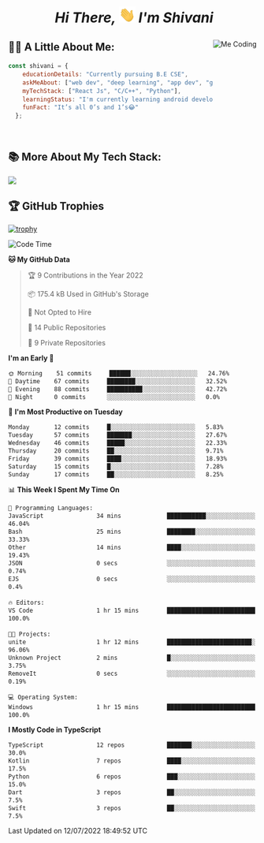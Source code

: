 # <p align="center">️ _Hi There, <img src="https://raw.githubusercontent.com/SanjayDevTech/SanjayDevTech/master/assets/wave.gif" alt="waving hand" width="33px"> I'm Shivani_</p>

<img align="right" alt="Me Coding" height="200" src="https://media.giphy.com/media/L1R1tvI9svkIWwpVYr/giphy.gif">

## 👩‍💻 **A Little About Me:**
```jsx
const shivani = {
    educationDetails: "Currently pursuing B.E CSE",
    askMeAbout: ["web dev", "deep learning", "app dev", "gardening"],
    myTechStack: ["React Js", "C/C++", "Python"],
    learningStatus: "I'm currently learning android development",
    funFact: "It’s all 0’s and 1’s😂"
  };
```

<br/>

## 📚 **More About My Tech Stack:**

   <img align="center" src="https://github-readme-stats.vercel.app/api/top-langs/?username=shivu-srk&layout=compact&theme=vue-dark"/>
   <br/>
   
## 🏆 GitHub Trophies

[![trophy](https://github-profile-trophy.vercel.app/?username=shivu-srk&theme=nord&column=7)](https://github.com/ryo-ma/github-profile-trophy)

<!--START_SECTION:waka-->
![Code Time](http://img.shields.io/badge/Code%20Time-0%20secs-blue)

**🐱 My GitHub Data** 

> 🏆 9 Contributions in the Year 2022
 > 
> 📦 175.4 kB Used in GitHub's Storage 
 > 
> 🚫 Not Opted to Hire
 > 
> 📜 14 Public Repositories 
 > 
> 🔑 9 Private Repositories  
 > 
**I'm an Early 🐤** 

```text
🌞 Morning    51 commits     ██████░░░░░░░░░░░░░░░░░░░   24.76% 
🌆 Daytime    67 commits     ████████░░░░░░░░░░░░░░░░░   32.52% 
🌃 Evening    88 commits     ██████████░░░░░░░░░░░░░░░   42.72% 
🌙 Night      0 commits      ░░░░░░░░░░░░░░░░░░░░░░░░░   0.0%

```
📅 **I'm Most Productive on Tuesday** 

```text
Monday       12 commits     █░░░░░░░░░░░░░░░░░░░░░░░░   5.83% 
Tuesday      57 commits     ███████░░░░░░░░░░░░░░░░░░   27.67% 
Wednesday    46 commits     █████░░░░░░░░░░░░░░░░░░░░   22.33% 
Thursday     20 commits     ██░░░░░░░░░░░░░░░░░░░░░░░   9.71% 
Friday       39 commits     ████░░░░░░░░░░░░░░░░░░░░░   18.93% 
Saturday     15 commits     █░░░░░░░░░░░░░░░░░░░░░░░░   7.28% 
Sunday       17 commits     ██░░░░░░░░░░░░░░░░░░░░░░░   8.25%

```


📊 **This Week I Spent My Time On** 

```text
💬 Programming Languages: 
JavaScript               34 mins             ███████████░░░░░░░░░░░░░░   46.04% 
Bash                     25 mins             ████████░░░░░░░░░░░░░░░░░   33.33% 
Other                    14 mins             ████░░░░░░░░░░░░░░░░░░░░░   19.43% 
JSON                     0 secs              ░░░░░░░░░░░░░░░░░░░░░░░░░   0.74% 
EJS                      0 secs              ░░░░░░░░░░░░░░░░░░░░░░░░░   0.4%

🔥 Editors: 
VS Code                  1 hr 15 mins        █████████████████████████   100.0%

🐱‍💻 Projects: 
unite                    1 hr 12 mins        ████████████████████████░   96.06% 
Unknown Project          2 mins              █░░░░░░░░░░░░░░░░░░░░░░░░   3.75% 
RemoveIt                 0 secs              ░░░░░░░░░░░░░░░░░░░░░░░░░   0.19%

💻 Operating System: 
Windows                  1 hr 15 mins        █████████████████████████   100.0%

```

**I Mostly Code in TypeScript** 

```text
TypeScript               12 repos            ███████░░░░░░░░░░░░░░░░░░   30.0% 
Kotlin                   7 repos             ████░░░░░░░░░░░░░░░░░░░░░   17.5% 
Python                   6 repos             ███░░░░░░░░░░░░░░░░░░░░░░   15.0% 
Dart                     3 repos             ██░░░░░░░░░░░░░░░░░░░░░░░   7.5% 
Swift                    3 repos             ██░░░░░░░░░░░░░░░░░░░░░░░   7.5%

```



 Last Updated on 12/07/2022 18:49:52 UTC
<!--END_SECTION:waka-->
